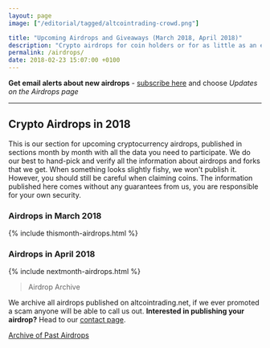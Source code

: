 ```yaml
---
layout: page
image: ["/editorial/tagged/altcointrading-crowd.png"]

title: "Upcoming Airdrops and Giveaways (March 2018, April 2018)"
description: "Crypto airdrops for coin holders or for as little as an early signup."
permalink: /airdrops/
date: 2018-02-23 15:07:00 +0100
---
```



**Get email alerts about new airdrops** - [subscribe here](http://altcointrading.us15.list-manage1.com/subscribe?u=b5cca524e997c8e12f8ad51e1&id=9b56578f1c) and choose *Updates on the Airdrops page*

___________

## Crypto Airdrops in 2018

This is our section for upcoming cryptocurrency airdrops, published in sections month by month with all the data you need to participate. We do our best to hand-pick and verify all the information about airdrops and forks that we get. When something looks slightly fishy, we won't publish it. However, you should still be careful when claiming coins. The information published here comes without any guarantees from us, you are responsible for your own security.

<h3 class="posh">Airdrops in March 2018</h3>

<div id="gtm-thismonth-airdrops">

{% include thismonth-airdrops.html %}

</div>

<h3 class="posh">Airdrops in April 2018</h3>

<div id="gtm-nextmonth-airdrops">

{% include nextmonth-airdrops.html %}

</div>



> Airdrop Archive

We archive all airdrops published on altcointrading.net, if we ever promoted a scam anyone will be able to call us out. **Interested in publishing your airdrop?** Head to our [contact page](/contact/).

<a href="/airdrop-archive/" class="button">Archive of Past Airdrops</a>

<div class="clearfix"></div>


<div class="clearfix">
<amp-iframe width="750px" height="140px" layout="fixed" sandbox="allow-scripts allow-same-origin allow-modals allow-popups allow-forms"
src="https://amp2disqus.netlify.com/altcointrading/signup-banner.html"><amp-img layout="fill" src="/img/ads/ad-placeholder.jpg" placeholder></amp-img></amp-iframe>
</div>

<div class="clearfix"></div>
